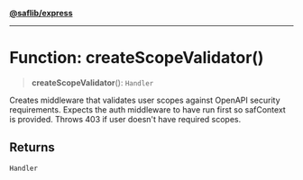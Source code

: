 [**@saflib/express**](../index.md)

***

# Function: createScopeValidator()

> **createScopeValidator**(): `Handler`

Creates middleware that validates user scopes against OpenAPI security requirements.
Expects the auth middleware to have run first so safContext is provided.
Throws 403 if user doesn't have required scopes.

## Returns

`Handler`
